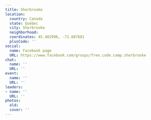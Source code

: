 ```yaml
---
title: Sherbrooke
location:
  country: Canada
  state: Québec
  city: Sherbrooke
  neighborhood: 
  coordinates: 45.402996, -71.887681
  plusCode: ''
social:
  name: Facebook page
  URL: https://www.facebook.com/groups/free.code.camp.sherbrooke
chat:
  name: ''
  URL: ''
event:
  name: ''
  URL: ''
leaders:
- name: ''
  URL: ''
photos:
  old: 
  cover: ''
---
```

